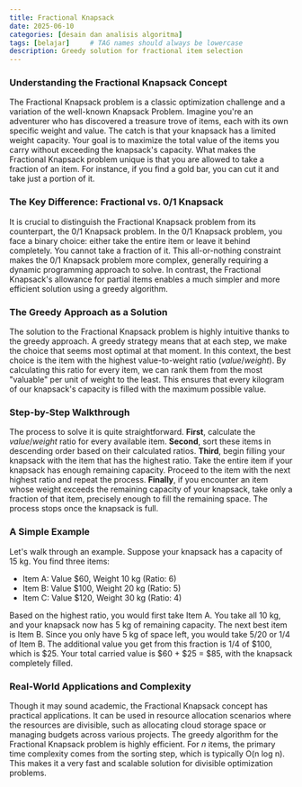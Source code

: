```yaml
---
title: Fractional Knapsack
date: 2025-06-10
categories: [desain dan analisis algoritma]
tags: [belajar]     # TAG names should always be lowercase
description: Greedy solution for fractional item selection
---
```



### Understanding the Fractional Knapsack Concept

The Fractional Knapsack problem is a classic optimization challenge and a variation of the well-known Knapsack Problem. Imagine you're an adventurer who has discovered a treasure trove of items, each with its own specific weight and value. The catch is that your knapsack has a limited weight capacity. Your goal is to maximize the total value of the items you carry without exceeding the knapsack's capacity. What makes the Fractional Knapsack problem unique is that you are allowed to take a fraction of an item. For instance, if you find a gold bar, you can cut it and take just a portion of it.

### The Key Difference: Fractional vs. 0/1 Knapsack

It is crucial to distinguish the Fractional Knapsack problem from its counterpart, the 0/1 Knapsack problem. In the 0/1 Knapsack problem, you face a binary choice: either take the entire item or leave it behind completely. You cannot take a fraction of it. This all-or-nothing constraint makes the 0/1 Knapsack problem more complex, generally requiring a dynamic programming approach to solve. In contrast, the Fractional Knapsack's allowance for partial items enables a much simpler and more efficient solution using a greedy algorithm.

### The Greedy Approach as a Solution

The solution to the Fractional Knapsack problem is highly intuitive thanks to the greedy approach. A greedy strategy means that at each step, we make the choice that seems most optimal at that moment. In this context, the best choice is the item with the highest value-to-weight ratio ($value/weight$). By calculating this ratio for every item, we can rank them from the most "valuable" per unit of weight to the least. This ensures that every kilogram of our knapsack's capacity is filled with the maximum possible value.

### Step-by-Step Walkthrough

The process to solve it is quite straightforward. **First**, calculate the $value/weight$ ratio for every available item. **Second**, sort these items in descending order based on their calculated ratios. **Third**, begin filling your knapsack with the item that has the highest ratio. Take the entire item if your knapsack has enough remaining capacity. Proceed to the item with the next highest ratio and repeat the process. **Finally**, if you encounter an item whose weight exceeds the remaining capacity of your knapsack, take only a fraction of that item, precisely enough to fill the remaining space. The process stops once the knapsack is full.

### A Simple Example

Let's walk through an example. Suppose your knapsack has a capacity of 15 kg. You find three items:
* Item A: Value $60, Weight 10 kg (Ratio: 6)
* Item B: Value $100, Weight 20 kg (Ratio: 5)
* Item C: Value $120, Weight 30 kg (Ratio: 4)

Based on the highest ratio, you would first take Item A. You take all 10 kg, and your knapsack now has 5 kg of remaining capacity. The next best item is Item B. Since you only have 5 kg of space left, you would take 5/20 or 1/4 of Item B. The additional value you get from this fraction is 1/4 of $100, which is $25. Your total carried value is $60 + $25 = $85, with the knapsack completely filled.

### Real-World Applications and Complexity

Though it may sound academic, the Fractional Knapsack concept has practical applications. It can be used in resource allocation scenarios where the resources are divisible, such as allocating cloud storage space or managing budgets across various projects. The greedy algorithm for the Fractional Knapsack problem is highly efficient. For *n* items, the primary time complexity comes from the sorting step, which is typically O(n log n). This makes it a very fast and scalable solution for divisible optimization problems.